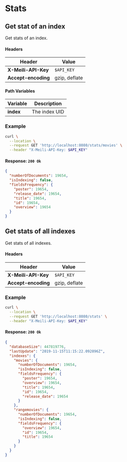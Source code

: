 # Stats

## Get stat of an index

<RouteHighlighter method="GET" route="/stats/:index"/>

Get stats of an index.

#### Headers

| Header              | Value         |
|---------------------|---------------|
| **X-Meili-API-Key** | `$API_KEY`    |
| **Accept-encoding** | gzip, deflate |

#### Path Variables

| Variable          | Description           |
|-------------------|-----------------------|
| **index**         | The index UID |

### Example

```bash
curl \
  --location \
  --request GET 'http://localhost:8080/stats/movies' \
  --header "X-Meili-API-Key: $API_KEY"
```

#### Response: `200 Ok`

```json
{
  "numberOfDocuments": 19654,
  "isIndexing": false,
  "fieldsFrequency": {
    "poster": 19654,
    "release_date": 19654,
    "title": 19654,
    "id": 19654,
    "overview": 19654
  }
}
```



## Get stats of all indexes

<RouteHighlighter method="GET" route="/stats"/>

Get stats of all indexes.

#### Headers

| Header              | Value         |
|---------------------|---------------|
| **X-Meili-API-Key** | `$API_KEY`    |
| **Accept-encoding** | gzip, deflate |


### Example

```bash
curl \
  --location \
  --request GET 'http://localhost:8080/stats' \
  --header "X-Meili-API-Key: $API_KEY"
```

#### Response: `200 Ok`

```json
{
  "databaseSize": 447819776,
  "lastUpdate": "2019-11-15T11:15:22.092896Z",
  "indexes": {
    "movies": {
      "numberOfDocuments": 19654,
      "isIndexing": false,
      "fieldsFrequency": {
        "poster": 19654,
        "overview": 19654,
        "title": 19654,
        "id": 19654,
        "release_date": 19654
      }
    },
    "rangemovies": {
      "numberOfDocuments": 19654,
      "isIndexing": false,
      "fieldsFrequency": {
        "overview": 19654,
        "id": 19654,
        "title": 19654
      }
    }
  }
}
```